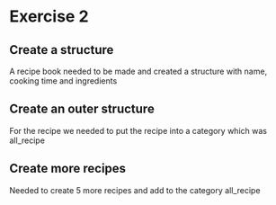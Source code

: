 # Exercise 2

## Create a structure
A recipe book needed to be made and created a structure with name, cooking time and ingredients

## Create an outer structure
For the recipe we needed to put the recipe into a category which was all_recipe

## Create more recipes
Needed to create 5 more recipes and add to the category all_recipe
